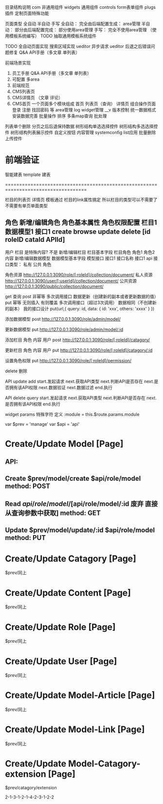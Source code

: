 目录结构说明
com 非通用组件
widgets 通用组件
controls form表单组件
plugs 插件 定制页面特殊功能

页面类型
全自动 半自动 手写
全自动： 完全由后端配置生成： area管理
半自动： 部分由后端配置完成： 部分使用area管理
手写：   完全不使用area管理 （使用模板系统编写） TODO 抽取通用模板系统组件

TODO
全自动页面实现
搜索区域实现
ueditor 异步请求
ueditor 后退之后错误问题修复
Q&A API手册（多文章 单列表）

前端场景实现
1. 员工手册 Q&A API手册（多文章 单列表）
3. 可配置 多area
4. 前端规范
5. CMS列表页
6. CMS详情页 （文章 评论）
7. CMS首页
一个页面多个模块组成 首页
列表页（查询） 详情页
组合操作页面
登录 注册 找回密码 等
area管理
log
widget管理
__v 版本控制
统一数据格式
安装数据完善
批量操作
排序
多条map查询
批处理


列表单个删除
分页之后后退保持数据
树形结构单选选择控件
树形结构多选选择控件
树形结构列表展示控件
自定义按钮
内容管理
systemconfig list应用
批量删除
上传控件

前端验证
========================
智能建表 template 建表


===================================================================================


栏目的列表页 详情页 模板通过 栏目的link属性搞定 所以栏目的类型可以不需要了 不需要有单页单面类型


角色
    新增/编辑角色
    角色基本属性
    角色权限配置
    栏目1
        数据模型1
            接口1 create browse update delete
            [id roleID cataId APIId]
----------------------------------------
用户
栏目 是特殊内容? 不是
    新增/编辑栏目
    栏目基本字段
    栏目角色  角色1  角色2
内容
    新增/编辑数据模型
    数据模型基本字段
    模型接口
        接口1
            接口名称 接口1
            api
            接口类型： 私有 公共 角色

角色资源
http://127.0.0.1:3090/role/[:roleId]/collection/document/
私人资源
http://127.0.0.1:3090/user/[:userId]/collection/document/
公共资源
http://127.0.0.1:3090/public/collection/document/

get 查询
post 非幂等 多次调用接口 数据更新（创建新的副本或者更新数据的值）
put 幂等 无则插入 有则覆盖 多次调用接口（超过3次调用） 数据相同（不创建新的副本）
我的接口设计 put(url,{
    query: id,
    data: {
        id: 'xxx',
        others: 'xxxx'
    }
})

添加数据模型
post http://127.0.0.1:3090/role/admin/model/

更新数据模型
put http://127.0.0.1:3090/role/admin/model/:id

添加栏目 角色 内容 用户
post http://127.0.0.1:3090/role/[:roleId]/catagory/

更新栏目 角色 内容 用户
put http://127.0.0.1:3090/role/[:roleId]/catagory/:id

设置角色权限
put http://127.0.0.1:3090/role/[:roleId]/permission/

delete 删除

API update add
start.发起请求
next.获取API类型
next.判断API是否存在
next.是否拥有该API权限
next.数据验证
next.数据过滤
end.执行

API delete query
start.发起请求
next.获取API类型
next.判断API是否存在
next.是否拥有该API权限
end.执行


widget params 特殊字符 定义
:module = this.$route.params.module

var $prev = 'manage'
var $api = 'api'

# Create/Update Model [Page]

API:
---
Create $prev/model/create
$api/role/model
method: POST
---
Read
$api/role/model/
[$api/role/model/:id 废弃 直接从查询参数中获取]
method: GET
---
Update $prev/model/update/:id
$api/role/model
method: PUT
---


# Create/Update Catagory [Page]
$prev/同上

# Create/Update Content [Page]
$prev/同上

# Create/Update Role [Page]
$prev/同上

# Create/Update User [Page]
$prev/同上

# Create/Update Model-Article [Page]
$prev/同上

# Create/Update Model-Link [Page]
$prev/同上

# Create/Update Model-Catagory-extension [Page]
$prev/catagory/extension


2-1-3-1-2-1-4-2-3-1-2-2